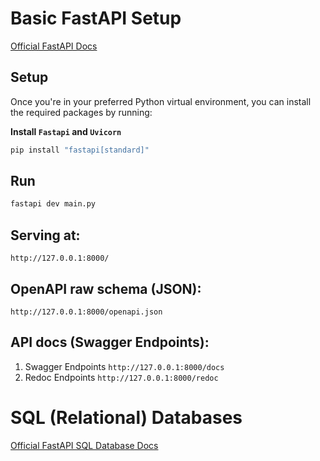 # Basic FastAPI Setup
[Official FastAPI Docs](https://fastapi.tiangolo.com/tutorial/first-steps/)

## Setup
Once you're in your preferred Python virtual environment, you can install the required packages by running:

**Install `Fastapi` and `Uvicorn`**
```bash
pip install "fastapi[standard]"
```

## Run
```bash
fastapi dev main.py
```

## Serving at:
`http://127.0.0.1:8000/`

## OpenAPI raw schema (JSON):
`http://127.0.0.1:8000/openapi.json`

## API docs (Swagger Endpoints):
1. Swagger Endpoints
`http://127.0.0.1:8000/docs`
2. Redoc Endpoints
`http://127.0.0.1:8000/redoc`

# SQL (Relational) Databases
[Official FastAPI SQL Database Docs](https://fastapi.tiangolo.com/tutorial/sql-databases/)
